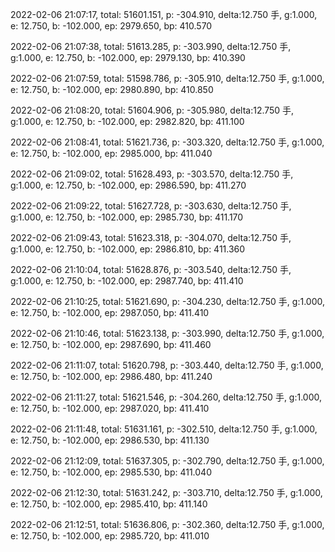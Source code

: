 2022-02-06 21:07:17, total: 51601.151, p: -304.910, delta:12.750 手, g:1.000, e: 12.750, b: -102.000, ep: 2979.650, bp: 410.570

2022-02-06 21:07:38, total: 51613.285, p: -303.990, delta:12.750 手, g:1.000, e: 12.750, b: -102.000, ep: 2979.130, bp: 410.390

2022-02-06 21:07:59, total: 51598.786, p: -305.910, delta:12.750 手, g:1.000, e: 12.750, b: -102.000, ep: 2980.890, bp: 410.850

2022-02-06 21:08:20, total: 51604.906, p: -305.980, delta:12.750 手, g:1.000, e: 12.750, b: -102.000, ep: 2982.820, bp: 411.100

2022-02-06 21:08:41, total: 51621.736, p: -303.320, delta:12.750 手, g:1.000, e: 12.750, b: -102.000, ep: 2985.000, bp: 411.040

2022-02-06 21:09:02, total: 51628.493, p: -303.570, delta:12.750 手, g:1.000, e: 12.750, b: -102.000, ep: 2986.590, bp: 411.270

2022-02-06 21:09:22, total: 51627.728, p: -303.630, delta:12.750 手, g:1.000, e: 12.750, b: -102.000, ep: 2985.730, bp: 411.170

2022-02-06 21:09:43, total: 51623.318, p: -304.070, delta:12.750 手, g:1.000, e: 12.750, b: -102.000, ep: 2986.810, bp: 411.360

2022-02-06 21:10:04, total: 51628.876, p: -303.540, delta:12.750 手, g:1.000, e: 12.750, b: -102.000, ep: 2987.740, bp: 411.410

2022-02-06 21:10:25, total: 51621.690, p: -304.230, delta:12.750 手, g:1.000, e: 12.750, b: -102.000, ep: 2987.050, bp: 411.410

2022-02-06 21:10:46, total: 51623.138, p: -303.990, delta:12.750 手, g:1.000, e: 12.750, b: -102.000, ep: 2987.690, bp: 411.460

2022-02-06 21:11:07, total: 51620.798, p: -303.440, delta:12.750 手, g:1.000, e: 12.750, b: -102.000, ep: 2986.480, bp: 411.240

2022-02-06 21:11:27, total: 51621.546, p: -304.260, delta:12.750 手, g:1.000, e: 12.750, b: -102.000, ep: 2987.020, bp: 411.410

2022-02-06 21:11:48, total: 51631.161, p: -302.510, delta:12.750 手, g:1.000, e: 12.750, b: -102.000, ep: 2986.530, bp: 411.130

2022-02-06 21:12:09, total: 51637.305, p: -302.790, delta:12.750 手, g:1.000, e: 12.750, b: -102.000, ep: 2985.530, bp: 411.040

2022-02-06 21:12:30, total: 51631.242, p: -303.710, delta:12.750 手, g:1.000, e: 12.750, b: -102.000, ep: 2985.410, bp: 411.140

2022-02-06 21:12:51, total: 51636.806, p: -302.360, delta:12.750 手, g:1.000, e: 12.750, b: -102.000, ep: 2985.720, bp: 411.010